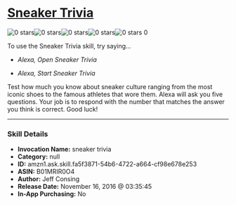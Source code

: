 # [Sneaker Trivia](http://alexa.amazon.com/#skills/amzn1.ask.skill.fa5f3871-54b6-4722-a664-cf98e678e253)
![0 stars](../../images/ic_star_border_black_18dp_1x.png)![0 stars](../../images/ic_star_border_black_18dp_1x.png)![0 stars](../../images/ic_star_border_black_18dp_1x.png)![0 stars](../../images/ic_star_border_black_18dp_1x.png)![0 stars](../../images/ic_star_border_black_18dp_1x.png) 0

To use the Sneaker Trivia skill, try saying...

* *Alexa, Open Sneaker Trivia*

* *Alexa, Start Sneaker Trivia*

Test how much you know about sneaker culture ranging from the most iconic shoes to the famous athletes that wore them. Alexa will ask you five questions. Your job is to respond with the number that matches the answer you think is correct. Good luck!

***

### Skill Details

* **Invocation Name:** sneaker trivia
* **Category:** null
* **ID:** amzn1.ask.skill.fa5f3871-54b6-4722-a664-cf98e678e253
* **ASIN:** B01MRIR0O4
* **Author:** Jeff Consing
* **Release Date:** November 16, 2016 @ 03:35:45
* **In-App Purchasing:** No

